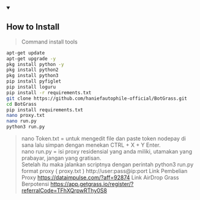 <details open>
  <summary><strong><h2>How to Install</h2></strong></summary>
  
> Command install tools
  
```bash
apt-get update
apt-get upgrade -y
pkg install python -y
pkg install python2
pkg install python3
pip install pyfiglet
pip install loguru
pip install -r requirements.txt
git clone https://github.com/haniefautophile-official/BotGrass.git
cd BotGrass
pip install requirements.txt
nano proxy.txt
nano run.py
python3 run.py
```
> nano Token.txt = untuk mengedit file dan paste token nodepay di sana lalu simpan dengan menekan CTRL + X + Y Enter.<br>
> nano run.py = isi proxy residensial yang anda miliki, utamakan yang prabayar, jangan yang gratisan.<br>
> Setelah itu maka jalankan scriptnya dengan perintah python3 run.py
> format proxy ( proxy.txt ) http://user:pass@ip:port
> Link Pembelian Proxy https://dataimpulse.com/?aff=92874
> Link AirDrop Grass Berpotensi https://app.getgrass.io/register/?referralCode=TFhXQrpwRThy0S8
</details>
